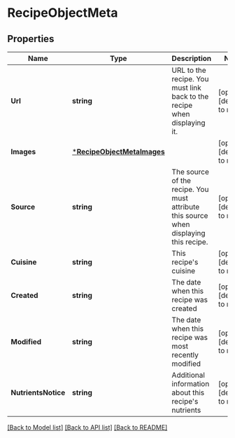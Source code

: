 # RecipeObjectMeta

## Properties
Name | Type | Description | Notes
------------ | ------------- | ------------- | -------------
**Url** | **string** | URL to the recipe. You must link back to the recipe when displaying it. | [optional] [default to null]
**Images** | [***RecipeObjectMetaImages**](RecipeObject_meta_images.md) |  | [optional] [default to null]
**Source** | **string** | The source of the recipe. You must attribute this source when displaying this recipe. | [optional] [default to null]
**Cuisine** | **string** | This recipe&#x27;s cuisine | [optional] [default to null]
**Created** | **string** | The date when this recipe was created | [optional] [default to null]
**Modified** | **string** | The date when this recipe was most recently modified | [optional] [default to null]
**NutrientsNotice** | **string** | Additional information about this recipe&#x27;s nutrients | [optional] [default to null]

[[Back to Model list]](../README.md#documentation-for-models) [[Back to API list]](../README.md#documentation-for-api-endpoints) [[Back to README]](../README.md)

